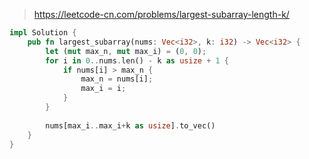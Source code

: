 > https://leetcode-cn.com/problems/largest-subarray-length-k/

``` rust
impl Solution {
    pub fn largest_subarray(nums: Vec<i32>, k: i32) -> Vec<i32> {
        let (mut max_n, mut max_i) = (0, 0);
        for i in 0..nums.len() - k as usize + 1 {
            if nums[i] > max_n {
                max_n = nums[i];
                max_i = i;
            }
        }
        
        nums[max_i..max_i+k as usize].to_vec()
    }
}
```